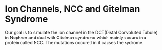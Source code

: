 # Ion Channels, NCC and Gitelman Syndrome
Our goal is to simulate the ion channel in the DCT(Distal Convoluted Tubule) in Nephron and deal with Gitelman syndrome which mainly occurs in a protein called NCC. The mutations occured in it causes the sydrome.
